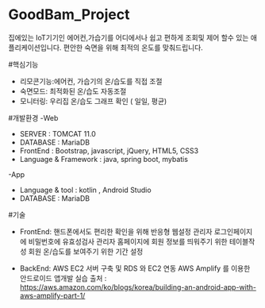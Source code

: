 # GoodBam_Project

집에있는 IoT기기인 에어컨,가습기를 어디에서나 쉽고 편하게 조회및 제어 할수 있는 애플리케이션입니다.
편안한 숙면을 위해 최적의 온도를 맞춰드립니다. 

#핵심기능
- 리모콘기능:에어컨, 가습기의 온/습도를 직접 조절
- 숙면모드: 최적화된 온/습도 자동조절
- 모니터링: 우리집 온/습도 그래프 확인 ( 일일, 평균)

#개발환경
-Web
* SERVER : TOMCAT 11.0
* DATABASE : MariaDB
* FrontEnd : Bootstrap, javascript, jQuery, HTML5, CSS3
* Language & Framework : java, spring boot, mybatis

-App
* Language & tool : kotlin , Android Studio
* DATABASE : MariaDB

#기술
* FrontEnd: 핸드폰에서도 편리한 확인을 위해 반응형 웹설정
            관리자 로그인페이지에 비밀번호에 유효성검사
            관리자 홈페이지에 회원 정보를 띄워주기 위한 테이블작성
            회원 온/습도를 보여주기 위한 기간 설정
            
* BackEnd: AWS EC2 서버 구축 및 RDS 와 EC2 연동
            AWS Amplify 를 이용한 안드로이드 앱개발 실습 
            출처 : https://aws.amazon.com/ko/blogs/korea/building-an-android-app-with-aws-amplify-part-1/
            
           
            
            
            

